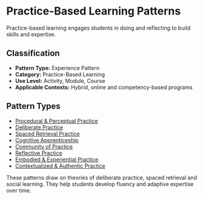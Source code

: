 # Practice-Based Learning Patterns

Practice-based learning engages students in doing and reflecting to build skills and expertise.

## Classification

- **Pattern Type:** Experience Pattern
- **Category:** Practice-Based Learning
- **Use Level:** Activity, Module, Course
- **Applicable Contexts:** Hybrid, online and competency-based programs

## Pattern Types

- [Procedural & Perceptual Practice](procedural_perceptual_practice.md)
- [Deliberate Practice](deliberate_practice.md)
- [Spaced Retrieval Practice](spaced_retrieval_practice.md)
- [Cognitive Apprenticeship](cognitive_apprenticeship.md)
- [Community of Practice](community_of_practice.md)
- [Reflective Practice](reflective_practice.md)
- [Embodied & Experiential Practice](embodied_experiential_practice.md)
- [Contextualized & Authentic Practice](contextualized_authentic_practice.md)

These patterns draw on theories of deliberate practice, spaced retrieval and social learning. They help students develop fluency and adaptive expertise over time.
